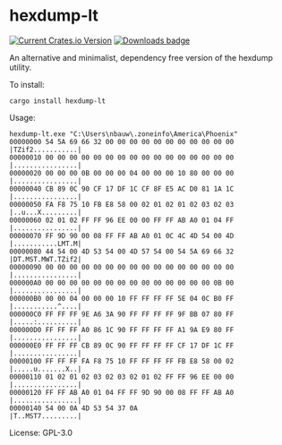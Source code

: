 # hexdump-lt

[![Current Crates.io Version](https://img.shields.io/crates/v/hexdump-lt.svg)](https://crates.io/crates/hexdump-lt)
[![Downloads badge](https://img.shields.io/crates/d/hexdump-lt.svg)](https://crates.io/crates/hexdump-lt)


An alternative and minimalist, dependency free version of the hexdump utility.

To install:
```
cargo install hexdump-lt
````

Usage:
```text
hexdump-lt.exe "C:\Users\nbauw\.zoneinfo\America\Phoenix"
00000000 54 5A 69 66 32 00 00 00 00 00 00 00 00 00 00 00 |TZif2...........|
00000010 00 00 00 00 00 00 00 00 00 00 00 00 00 00 00 00 |................|
00000020 00 00 00 0B 00 00 00 04 00 00 00 10 80 00 00 00 |................|
00000040 CB 89 0C 90 CF 17 DF 1C CF 8F E5 AC D0 81 1A 1C |................|
00000050 FA F8 75 10 FB E8 58 00 02 01 02 01 02 03 02 03 |..u...X.........|
00000060 02 01 02 FF FF 96 EE 00 00 FF FF AB A0 01 04 FF |................|
00000070 FF 9D 90 00 08 FF FF AB A0 01 0C 4C 4D 54 00 4D |...........LMT.M|
00000080 44 54 00 4D 53 54 00 4D 57 54 00 54 5A 69 66 32 |DT.MST.MWT.TZif2|
00000090 00 00 00 00 00 00 00 00 00 00 00 00 00 00 00 00 |................|
000000A0 00 00 00 00 00 00 00 00 00 00 00 00 00 00 0B 00 |................|
000000B0 00 00 04 00 00 00 10 FF FF FF FF 5E 04 0C B0 FF |...........^....|
000000C0 FF FF FF 9E A6 3A 90 FF FF FF FF 9F BB 07 80 FF |.....:..........|
000000D0 FF FF FF A0 86 1C 90 FF FF FF FF A1 9A E9 80 FF |................|
000000E0 FF FF FF CB 89 0C 90 FF FF FF FF CF 17 DF 1C FF |................|
00000100 FF FF FF FA F8 75 10 FF FF FF FF FB E8 58 00 02 |.....u.......X..|
00000110 01 02 01 02 03 02 03 02 01 02 FF FF 96 EE 00 00 |................|
00000120 FF FF AB A0 01 04 FF FF 9D 90 00 08 FF FF AB A0 |................|
00000140 54 00 0A 4D 53 54 37 0A                         |T..MST7.........|
````

License: GPL-3.0
